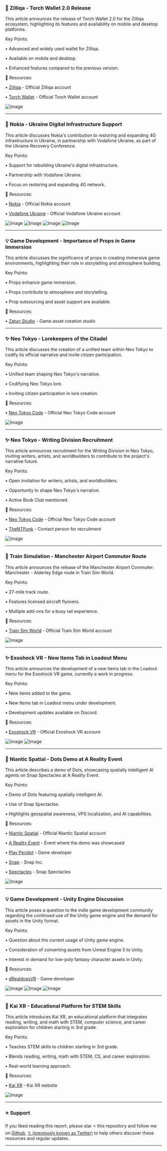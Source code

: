 ### 🚀 Zilliqa - Torch Wallet 2.0 Release

This article announces the release of Torch Wallet 2.0 for the Zilliqa ecosystem, highlighting its features and availability on mobile and desktop platforms.


Key Points:

• Advanced and widely used wallet for Zilliqa.

• Available on mobile and desktop.

• Enhanced features compared to the previous version.


🔗 Resources:

• [Zilliqa](https://x.com/zilliqa) - Official Zilliqa account

• [Torch Wallet](https://x.com/TorchWallet) - Official Torch Wallet account

![Image](https://pbs.twimg.com/media/Gvk2EEqW4AAsfsq?format=jpg&name=small)


---

### 🤖  Nokia - Ukraine Digital Infrastructure Support

This article discusses Nokia's contribution to restoring and expanding 4G infrastructure in Ukraine, in partnership with Vodafone Ukraine, as part of the Ukraine Recovery Conference.


Key Points:

• Support for rebuilding Ukraine's digital infrastructure.

• Partnership with Vodafone Ukraine.

• Focus on restoring and expanding 4G network.


🔗 Resources:

• [Nokia](https://x.com/nokia) - Official Nokia account

• [Vodafone Ukraine](https://x.com/Vodafone_UA) - Official Vodafone Ukraine account

![Image](https://pbs.twimg.com/media/GvkgEelXcAA9ZgU?format=jpg&name=small)
![Image](https://pbs.twimg.com/media/GvkgEg-WYAAIqR7?format=jpg&name=small)
![Image](https://pbs.twimg.com/media/GvkgEjRWkAA34Ir?format=jpg&name=small)
![Image](https://pbs.twimg.com/media/GvkgFD2XMAA9lnv?format=jpg&name=small)


---

### 💡 Game Development - Importance of Props in Game Immersion

This article discusses the significance of props in creating immersive game environments, highlighting their role in storytelling and atmosphere building.


Key Points:

• Props enhance game immersion.

• Props contribute to atmosphere and storytelling.

•  Prop outsourcing and asset support are available.


🔗 Resources:

• [Zatun Studio](https://x.com/zatun) - Game asset creation studio


---

### ✨ Neo Tokyo - Lorekeepers of the Citadel

This article discusses the creation of a unified team within Neo Tokyo to codify its official narrative and invite citizen participation.


Key Points:

• Unified team shaping Neo Tokyo's narrative.

• Codifying Neo Tokyo lore.

• Inviting citizen participation in lore creation.


🔗 Resources:

• [Neo Tokyo Code](https://x.com/NeoTokyoCode) - Official Neo Tokyo Code account

![Image](https://pbs.twimg.com/tweet_video_thumb/Gvhz2RhW4AAlaz1.jpg)


---

### ✨ Neo Tokyo - Writing Division Recruitment

This article announces recruitment for the Writing Division in Neo Tokyo, inviting writers, artists, and worldbuilders to contribute to the project's narrative future.


Key Points:

• Open invitation for writers, artists, and worldbuilders.

• Opportunity to shape Neo Tokyo's narrative.

• Active Book Club mentioned.


🔗 Resources:

• [Neo Tokyo Code](https://x.com/NeoTokyoCode) - Official Neo Tokyo Code account

• [TheNTPunk](https://x.com/TheNTPunk) - Contact person for recruitment


![Image](https://pbs.twimg.com/media/Gvhy6K0XMAAFO9d?format=jpg&name=small)


---

### 🚀 Train Simulation - Manchester Airport Commuter Route

This article announces the release of the Manchester Airport Commuter: Manchester - Alderley Edge route in Train Sim World.


Key Points:

• 27-mile track route.

• Features licensed aircraft flyovers.

• Multiple add-ons for a busy rail experience.


🔗 Resources:

• [Train Sim World](https://x.com/trainsimworld) - Official Train Sim World account

![Image](https://pbs.twimg.com/ext_tw_video_thumb/1943384812896518144/pu/img/o0jLKdpFviE-xCoK.jpg)


---

### ✨ Exoshock VR - New Items Tab in Loadout Menu

This article announces the development of a new Items tab in the Loadout menu for the Exoshock VR game, currently a work in progress.


Key Points:

• New items added to the game.

• New Items tab in Loadout menu under development.

• Development updates available on Discord.


🔗 Resources:

• [Exoshock VR](https://x.com/ExoshockVR) - Official Exoshock VR account

![Image](https://pbs.twimg.com/media/GvfnOz4XcAASAbu?format=jpg&name=small)
![Image](https://pbs.twimg.com/media/GvfnOz0WQAAKYJq?format=jpg&name=small)


---

### 🤖  Niantic Spatial - Dots Demo at A Reality Event

This article describes a demo of Dots, showcasing spatially intelligent AI agents on Snap Spectacles at A Reality Event.


Key Points:

• Demo of Dots featuring spatially intelligent AI.

• Use of Snap Spectacles.

• Highlights geospatial awareness, VPS localization, and AI capabilities.


🔗 Resources:

• [Niantic Spatial](https://x.com/NianticSpatial) - Official Niantic Spatial account

• [A Reality Event](https://x.com/ARealityEvent) - Event where the demo was showcased

• [Play Peridot](https://x.com/playperidot) - Game developer

• [Snap](https://x.com/Snap) - Snap Inc.

• [Spectacles](https://x.com/Spectacles) - Snap Spectacles

![Image](https://pbs.twimg.com/amplify_video_thumb/1943383569935523841/img/aJZacmEpJjbeIOlT.jpg)


---

### 💡 Game Development - Unity Engine Discussion

This article poses a question to the indie game development community regarding the continued use of the Unity game engine and the demand for assets in the Unity format.


Key Points:

• Question about the current usage of Unity game engine.

• Consideration of converting assets from Unreal Engine 5 to Unity.

• Interest in demand for low-poly fantasy character assets in Unity.


🔗 Resources:

• [dRealdoesVR](https://x.com/dRealdoesVR) -  Game developer

![Image](https://pbs.twimg.com/media/GvglIyjXwAAYYmB?format=jpg&name=small)
![Image](https://pbs.twimg.com/media/GvglKdyW8AAJyRi?format=jpg&name=360x360)
![Image](https://pbs.twimg.com/media/GvglM8TXEAMIsiT?format=jpg&name=360x360)


---

### 🚀  Kai XR - Educational Platform for STEM Skills

This article introduces Kai XR, an educational platform that integrates reading, writing, and math with STEM, computer science, and career exploration for children starting in 3rd grade.


Key Points:

• Teaches STEM skills to children starting in 3rd grade.

• Blends reading, writing, math with STEM, CS, and career exploration.

• Real-world learning approach.


🔗 Resources:

• [Kai XR](https://kaixr.com/request-a-quote) - Kai XR website

![Image](https://pbs.twimg.com/media/GvgTpI_XAAALwJm?format=jpg&name=small)


---

### ⭐️ Support

If you liked reading this report, please star ⭐️ this repository and follow me on [Github](https://github.com/Drix10), [𝕏 (previously known as Twitter)](https://x.com/DRIX_10_) to help others discover these resources and regular updates.

---